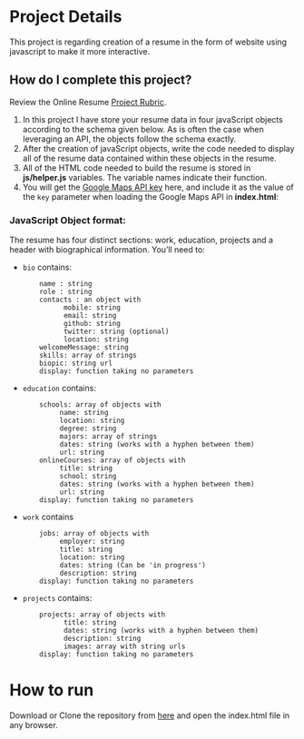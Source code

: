 # Project Details
This project is regarding creation of a resume in the form of website using javascript to make it more interactive.

## How do I complete this project?
Review the Online Resume [Project Rubric](https://review.udacity.com/?_ga=1.189245867.12280332.1465333852#!/projects/2962818615/rubric).

1. In this project I have store your resume data in four javaScript objects according to the schema given below. As is often the case when leveraging an API, the objects follow the schema exactly.
2. After the creation of javaScript objects, write the code needed to display all of the resume data contained within these objects in the resume.
3. All of the HTML code needed to build the resume is stored in **js/helper.js** variables. The variable names indicate their function.
4. You will get the [Google Maps API key](https://developers.google.com/maps/documentation/javascript/get-api-key) here, and include it as the value of the `key` parameter when loading the Google Maps API in **index.html**:

### JavaScript Object format:
The resume has four distinct sections: work, education, projects and a header with biographical information. You’ll need to:

  * `bio` contains:

            name : string
            role : string
            contacts : an object with
                  mobile: string
                  email: string
                  github: string
                  twitter: string (optional)
                  location: string
            welcomeMessage: string
            skills: array of strings
            biopic: string url
            display: function taking no parameters

  * `education` contains:

            schools: array of objects with
                 name: string
                 location: string
                 degree: string
                 majors: array of strings
                 dates: string (works with a hyphen between them)
                 url: string
            onlineCourses: array of objects with
                 title: string
                 school: string
                 dates: string (works with a hyphen between them)
                 url: string
            display: function taking no parameters

  * `work` contains

            jobs: array of objects with
                 employer: string
                 title: string
                 location: string
                 dates: string (Can be 'in progress')
                 description: string
            display: function taking no parameters

  * `projects` contains:

            projects: array of objects with
                  title: string
                  dates: string (works with a hyphen between them)
                  description: string
                  images: array with string urls
            display: function taking no parameters

# How to run
Download or Clone the repository from [here](https://github.com/nkhlwakade/frontend-nanodegree-resume.git) and open the index.html file in any browser.